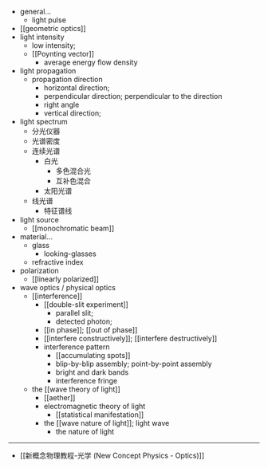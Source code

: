 - general...
    - light pulse
- [[geometric optics]]
- light intensity
    - low intensity;
    - [[Poynting vector]]
        - average energy flow density
- light propagation
    - propagation direction
        - horizontal direction;
        - perpendicular direction; perpendicular to the direction
        - right angle
        - vertical direction;
- light spectrum
    - 分光仪器
    - 光谱密度
    - 连续光谱
        - 白光
            - 多色混合光
            - 互补色混合
        - 太阳光谱
    - 线光谱
        - 特征谱线
- light source
    - [[monochromatic beam]]
- material...
    - glass
        - looking-glasses
    - refractive index
- polarization
    - [[linearly polarized]]
- wave optics / physical optics
    - [[interference]]
        - [[double-slit experiment]]
            - parallel slit;
            - detected photon;
        - [[in phase]]; [[out of phase]]
        - [[interfere constructively]]; [[interfere destructively]]
        - interference pattern
            - [[accumulating spots]]
            - blip-by-blip assembly; point-by-point assembly
            - bright and dark bands
            - interference fringe
    - the [[wave theory of light]]
        - [[aether]]
        - electromagnetic theory of light
            - [[statistical manifestation]]
        - the [[wave nature of light]]; light wave
            - the nature of light
- ---
- [[新概念物理教程-光学 (New Concept Physics - Optics)]]
